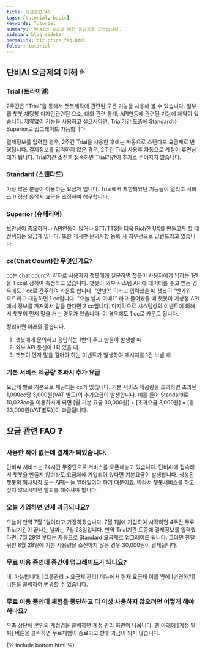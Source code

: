 ```yaml
---
title: 요금관련FAQ
tags: [tutorial, basic]
keywords: Tutorial
summary: 단비AI의 요금에 대한 궁금증을 모았습니다.
sidebar: blog_sidebar
permalink: biz_price_faq.html
folder: tutorial
---
```


## 단비AI 요금제의 이해 💦

### Trial (트라이얼)
2주간은 "Trial"을 통해서 챗봇제작에 관련된 모든 기능을 사용해 볼 수 있습니다.
일부 웹 챗봇 채팅창 디자인관련된 요소, 대화 관련 통계, API연동에 관련된 기능에 제약이 있습니다.
제약없이 기능을 사용하고 싶으시다면, Trial기간 도중에 Standard나 Superior로 업그레이드 가능합니다.

결제정보를 입력한 경우, 2주간 Trial을 사용한 후에는 자동으로 스탠다드 요금제로 변경됩니다.
결제정보를 입력하지 않은 경우, 2주간 Trial 사용후 자동으로 계정이 휴면상태가 됩니다. Trial기간 소진후 접속하면 Trial기간이 추가로 주어지지 않습니다. 

### Standard (스탠다드)
가장 많은 분들이 이용하는 요금제 입니다. Trial에서 제한되었던 기능들이 열리고 서비스 비정상 동작시 요금을 조정하여 청구합니다.

### Superior (슈페리어)
보안성이 중요하거나 API연동이 많거나 STT/TTS등 더욱 Rich한 UX를 만들고자 할 때 선택되는 요금제 입니다.
또한 게시판 문의사항 등록 시 최우선으로 답변드리고 있습니다. 

### cc(Chat Count)란 무엇인가요?
cc는 chat count의 약자로 사용자가 챗봇에게 질문하면 챗봇이 사용자에게 답하는 1건을 1 cc로 정하여 측정하고 있습니다. 챗봇이 외부 시스템 API에 데이터를 주고 받는 경우에도 1 cc로 간주하여 카운트 합니다. "안녕?" 이라고 입력했을 때 챗봇이 "반가워요!" 라고 대답하면 1 cc입니다. "오늘 날씨 어때?" 라고 물어봤을 때 챗봇이 기상청 API에서 정보를 가져와서 답을 한다면 2 cc입니다. 
마지막으로 시스템상의 이벤트에 의해서 챗봇이 먼저 말을 거는 경우가 있습니다. 이 경우에도 1 cc로 카운트 됩니다.

정리하면 아래와 같습니다.
1) 챗봇에게 문의하고 응답하는 1번의 주고 받음이 발생할 때
2) 외부 API 통신이 1회 있을 때
3) 챗봇이 먼저 말을 걸어야 하는 이벤트가 발생하여 메시지를 1건 보낼 때

### 기본 서비스 제공량 초과시 추가 요금
요금제 별로 기본으로 제공되는 cc가 있습니다. 기본 서비스 제공량을 초과하면 초과된 1,000cc당 3,000원(VAT 별도)의 추가요금이 발생합니다.
예를 들어 Standard로 10,023cc을 이용하시게 되면 [월 기본 요금 30,000원] + [초과요금 3,000원] = [총 33,000원(VAT별도)]이 과금됩니다.


## 요금 관련 FAQ ❓

### 사용한 적이 없는데 결제가 되었습니다.
단비AI 서비스는 24시간 무중단으로 서비스를 오픈해놓고 있습니다. 단비AI에 접속해서 챗봇을 만들지 않더라도 요금제에 가입되어 있다면 기본요금이 발생합니다. 생성된 챗봇의 웹채팅창 또는 API는 늘 열려있어야 하기 때문이죠. 따라서 챗봇서비스를 하고 싶지 않으시다면 탈퇴를 해주셔야 합니다. 

### 오늘 가입하면 언제 과금되나요?
오늘이 만약 7월 1일이라고 가정하겠습니다. 7월 1일에 가입하여 시작하면 4주간 무료 Trial기간이 끝나는 날짜는 7월 28일입니다. 만약 Trial기간 도중에 결제정보를 입력했다면, 7월 29일 부터는 자동으로 Standard 요금제로 업그레이드 됩니다. 그러면 한달 뒤인 8월 28일에 기본 사용량을 소진하지 않은 경우 30,000원이 결제됩니다.

### 무료 이용 중인데 중간에 업그레이드가 되나요?
네, 가능합니다. 
[그룹관리 > 요금제 관리] 메뉴에서 현재 요금제 이름 옆에 [변경하기] 버튼을 클릭하여 변경할 수 있습니다.

### 무료 이용 중인데 체험을 중단하고 더 이상 사용하지 않으려면 어떻게 해야 하나요?
우측 상단에 본인의 계정명을 클릭하면 계정 관리 화면이 나옵니다. 맨 아래에 [계정 탈퇴] 버튼을 클릭하면 무료체험이 종료되고 향후 과금이 되지 않습니다.



{% include bottom.html %}
